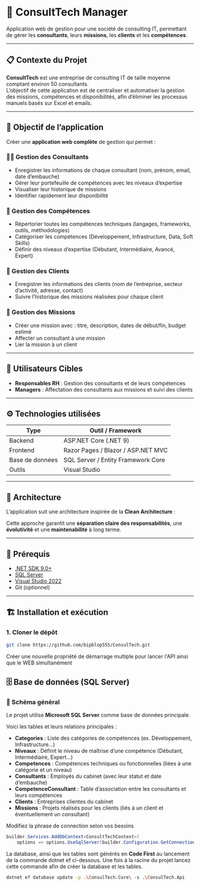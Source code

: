 # 💼 ConsultTech Manager

Application web de gestion pour une société de consulting IT, permettant de gérer les **consultants**, leurs **missions**, les **clients** et les **compétences**.

---

## 📋 Contexte du Projet

**ConsultTech** est une entreprise de consulting IT de taille moyenne comptant environ 50 consultants.  
L’objectif de cette application est de centraliser et automatiser la gestion des missions, compétences et disponibilités, afin d’éliminer les processus manuels basés sur Excel et emails.

---

## 🚀 Objectif de l’application

Créer une **application web complète** de gestion qui permet :

### 👨‍💻 Gestion des Consultants
- Enregistrer les informations de chaque consultant (nom, prénom, email, date d’embauche)
- Gérer leur portefeuille de compétences avec les niveaux d’expertise
- Visualiser leur historique de missions
- Identifier rapidement leur disponibilité

### 🧠 Gestion des Compétences
- Répertorier toutes les compétences techniques (langages, frameworks, outils, méthodologies)
- Catégoriser les compétences (Développement, Infrastructure, Data, Soft Skills)
- Définir des niveaux d’expertise (Débutant, Intermédiaire, Avancé, Expert)

### 🏢 Gestion des Clients
- Enregistrer les informations des clients (nom de l’entreprise, secteur d’activité, adresse, contact)
- Suivre l’historique des missions réalisées pour chaque client

### 📅 Gestion des Missions
- Créer une mission avec : titre, description, dates de début/fin, budget estimé
- Affecter un consultant à une mission
- Lier la mission à un client

---

## 👥 Utilisateurs Cibles

- **Responsables RH** : Gestion des consultants et de leurs compétences  
- **Managers** : Affectation des consultants aux missions et suivi des clients

---

## ⚙️ Technologies utilisées

| Type | Outil / Framework |
|------|--------------------|
| Backend | ASP.NET Core (.NET 9) |
| Frontend | Razor Pages / Blazor / ASP.NET MVC |
| Base de données | SQL Server / Entity Framework Core |
| Outils | Visual Studio |

---

## 🧱 Architecture

L’application suit une architecture inspirée de la **Clean Architecture** :

Cette approche garantit une **séparation claire des responsabilités**, une **évolutivité** et une **maintenabilité** à long terme.

---

## 🧰 Prérequis

- [.NET SDK 9.0+](https://dotnet.microsoft.com/download)
- [SQL Server](https://www.microsoft.com/sql-server)
- [Visual Studio 2022](https://visualstudio.microsoft.com/)
- Git (optionnel)

---

## 🏗️ Installation et exécution

### 1. Cloner le dépôt
```bash
git clone https://github.com/bipblop555/ConsulTech.git
```

Créer une nouvelle propriété de démarrage multiple pour lancer l'API ainsi que le WEB simultanément

## 🗄️ Base de données (SQL Server)

### 🧩 Schéma général

Le projet utilise **Microsoft SQL Server** comme base de données principale.

Voici les tables et leurs relations principales :

- **Categories** : Liste des catégories de compétences (ex. Développement, Infrastructure…)
- **Niveaux** : Définit le niveau de maîtrise d’une compétence (Débutant, Intermédiaire, Expert…)
- **Competences** : Compétences techniques ou fonctionnelles (liées à une catégorie et un niveau)
- **Consultants** : Employés du cabinet (avec leur statut et date d’embauche)
- **CompetenceConsultant** : Table d’association entre les consultants et leurs compétences
- **Clients** : Entreprises clientes du cabinet
- **Missions** : Projets réalisés pour les clients (liés à un client et éventuellement un consultant)

Modifiez la phrase de connection selon vos besoins

```cs
builder.Services.AddDbContext<ConsultTechContext>(
    options => options.UseSqlServer(builder.Configuration.GetConnectionString("ConsultTechDbContext")));
```
La database, ainsi que les tables sont générés en **Code First** au lancement de la commande dotnet ef ci-dessous.
Une fois à la racine du projet lancez cette commande afin de créer la database et les tables.

```bash
dotnet ef database update -p .\ConsulTech.Core\ -s .\ConsulTech.Api
```